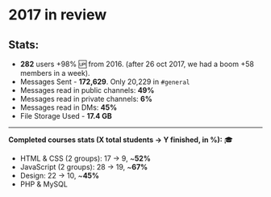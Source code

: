 # 2017 in review

## Stats:

- **282** users +98% :up: from 2016. (after 26 oct 2017, we had a boom +58 members in a week).
- Messages Sent - **172,629**. Only 20,229 in `#general`
- Messages read in public channels: **49%**
- Messages read in private channels: **6%** 
- Messages read in DMs: **45%** 
- File Storage Used - **17.4 GB**

--------------------------------------------------------------------------------

**Completed courses stats (X total students -> Y finished, in %):** :mortar_board:

- HTML & CSS (2 groups): 17 -> 9, ~**52%**
- JavaScript (2 groups): 28 -> 19, ~**67%**
- Design: 22 -> 10, ~**45%**
- PHP & MySQL

